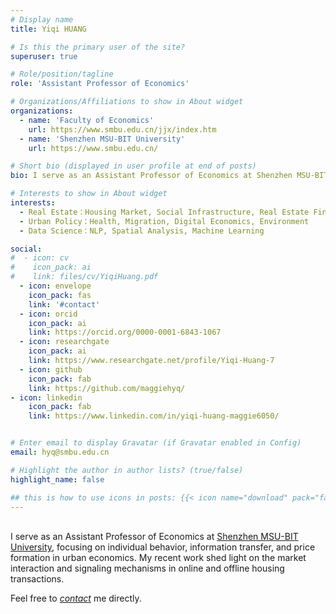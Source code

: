 ```yaml
---
# Display name
title: Yiqi HUANG

# Is this the primary user of the site?
superuser: true

# Role/position/tagline
role: 'Assistant Professor of Economics'

# Organizations/Affiliations to show in About widget
organizations:
  - name: 'Faculty of Economics'
    url: https://www.smbu.edu.cn/jjx/index.htm
  - name: 'Shenzhen MSU-BIT University'
    url: https://www.smbu.edu.cn/

# Short bio (displayed in user profile at end of posts)
bio: I serve as an Assistant Professor of Economics at Shenzhen MSU-BIT University, focusing on individual behavior, information transfer, and price formation in urban economics. My recent work shed light on the market interaction and signaling mechanisms in online and offline housing transactions.

# Interests to show in About widget
interests:
  - Real Estate：Housing Market, Social Infrastructure, Real Estate Finance, Land Economics
  - Urban Policy：Health, Migration, Digital Economics, Environment
  - Data Science：NLP, Spatial Analysis, Machine Learning  

social:
#  - icon: cv
#    icon_pack: ai
#    link: files/cv/YiqiHuang.pdf
  - icon: envelope
    icon_pack: fas
    link: '#contact'
  - icon: orcid
    icon_pack: ai
    link: https://orcid.org/0000-0001-6843-1067
  - icon: researchgate 
    icon_pack: ai
    link: https://www.researchgate.net/profile/Yiqi-Huang-7
  - icon: github 
    icon_pack: fab
    link: https://github.com/maggiehyq/
- icon: linkedin 
    icon_pack: fab
    link: https://www.linkedin.com/in/yiqi-huang-maggie6050/  


# Enter email to display Gravatar (if Gravatar enabled in Config)
email: hyq@smbu.edu.cn

# Highlight the author in author lists? (true/false)
highlight_name: false

## this is how to use icons in posts: {{< icon name="download" pack="fas" >}}
---
```

</br >I serve as an Assistant Professor of Economics at [Shenzhen MSU-BIT University](https://www.smbu.edu.cn/), focusing on individual behavior, information transfer, and price formation in urban economics. My recent work shed light on the market interaction and signaling mechanisms in online and offline housing transactions.

Feel free to *[contact](#contact)* me directly.